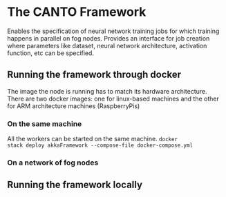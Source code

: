 # The CANTO Framework
Enables the specification of neural network training jobs for which training happens in parallel on fog nodes. Provides an interface for job creation where parameters like dataset, neural network architecture, activation function, etc can be specified.

## Running the framework through docker
The image the node is running has to match its hardware architecture. There are two docker images: one for linux-based machines and the other for ARM architecture machines (RaspberryPis)
### On the same machine
All the workers can be started on the same machine. 
<code>docker stack deploy akkaFramework --compose-file docker-compose.yml</code>

### On a network of fog nodes


## Running the framework locally
